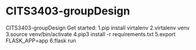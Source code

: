# CITS3403-groupDesign
CITS3403-groupDesign
Get started:
1.pip install virtalenv
2.virtalenv venv
3.source venv/bin/activate
4.pip3 install -r requirements.txt
5.export FLASK_APP=app
6.flask run

